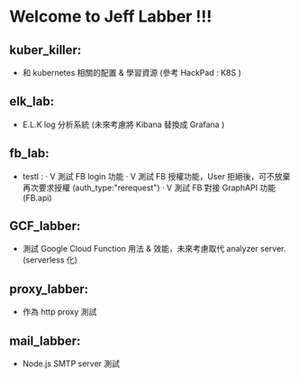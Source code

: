 # Welcome to Jeff Labber !!!

## kuber_killer:
  - 和 kubernetes 相關的配置 & 學習資源 (參考 HackPad : K8S )
  
## elk_lab:
  - E.L.K log 分析系統 (未來考慮將 Kibana 替換成 Grafana )

## fb_lab:
  - testI : 
    ‧ V 測試 FB login 功能 
    ‧ V 測試 FB 授權功能，User 拒絕後，可不放棄再次要求授權 (auth_type:"rerequest") 
    ‧ V 測試 FB 對接 GraphAPI 功能 (FB.api)
    
## GCF_labber:
  - 測試 Google Cloud Function 用法 & 效能，未來考慮取代 analyzer server. (serverless 化)
  
## proxy_labber:
  - 作為 http proxy 測試
  
## mail_labber:
  - Node.js SMTP server 測試